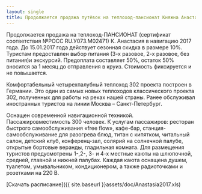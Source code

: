 ```yaml
---
layout: single
title: Продолжается продажа путёвок на теплоход-пансионат Княжна Анастасия
---
```


Продолжается продажа на теплоход-ПАНСИОНАТ (сертификат соответствия №POCC RU.У073.М02471) К. Анастасия  в навигацию 2017 года. До 15.01.2017 года действует сезонная скидка в размере 10%. Туристам предоставлен выбор питания (3-х разовое, 2-х разовое, без питания)и экскурсий. Предоплата составляет 50%, остаток 50% вносится за 1 месяц до отправления в круиз. Стоимость фиксируется и не повышается.

Комфортабельный четырехпалубный теплоход 302 проекта построен в Германии. Это один из самых новых теплоходов классического проекта 302, полученных для работы на реках нашей страны. Ранее обслуживал иностранных туристов на линии Москва – Санкт-Петербург.

Оснащен современной навигационной техникой. Пассажировместимость 300 человек. К услугам пассажиров: ресторан быстрого самообслуживания «free flow», кафе-бар, станция-самообслуживание для разогрева блюд, титан с кипятком, читальный салон,  детский клуб, конференц-зал, солярий на солнечной палубе, открытые бортовые веранды, гладильная комната. Для размещения туристов предусмотрены 1-,2-, 3- и 4-х местные каюты на шлюпочной, средней, главной и нижней палубах. Каждая каюта оснащена душем, туалетом, умывальником, кондиционером, а также радиоточками и розетками на 220 В.

[Скачать расписание]({{ site.baseurl }}assets/doc/Anastasia2017.xls)